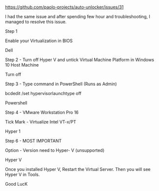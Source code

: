https://github.com/paolo-projects/auto-unlocker/issues/31

I had the same issue and after spending few hour and troubleshooting, I managed to resolve this issue.

Step 1

Enable your Virtualization in BIOS

Dell

Step 2 - Turn off Hyper V and untick Virtual Machine Platform in Windows 10 Host Machine

Turn off

Step 3 - Type command in PowerShell (Runs as Admin)

bcdedit /set hypervisorlaunchtype off

Powershell

Step 4 - VMware Workstation Pro 16

Tick Mark - Virtualize Intel VT-x/PT

Hyper 1

Step 6 - MOST IMPORTANT

Option - Version need to Hyper- V (unsupported)

Hyper V

Once you installed Hyper V, Restart the Virtual Server. Then you will see Hyper V in Tools.

Good LucK